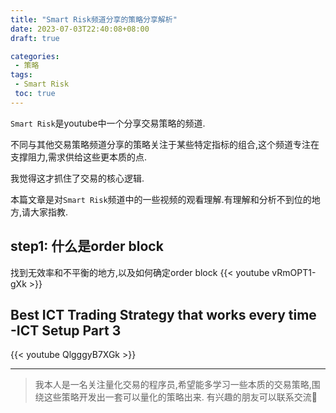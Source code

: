 ```yaml
---
title: "Smart Risk频道分享的策略分享解析"
date: 2023-07-03T22:40:08+08:00
draft: true

categories:
 - 策略
tags:
 - Smart Risk
 toc: true
---
```


`Smart Risk`是youtube中一个分享交易策略的频道.

不同与其他交易策略频道分享的策略关注于某些特定指标的组合,这个频道专注在支撑阻力,需求供给这些更本质的点.

我觉得这才抓住了交易的核心逻辑.

本篇文章是对`Smart Risk`频道中的一些视频的观看理解.有理解和分析不到位的地方,请大家指教.

## step1: 什么是order block
找到无效率和不平衡的地方,以及如何确定order block
{{< youtube vRmOPT1-gXk >}}



## Best ICT Trading Strategy that works every time -ICT Setup Part 3
{{< youtube QlgggyB7XGk >}}


---


> 我本人是一名关注量化交易的程序员,希望能多学习一些本质的交易策略,围绕这些策略开发出一套可以量化的策略出来.
> 有兴趣的朋友可以联系交流🙏
